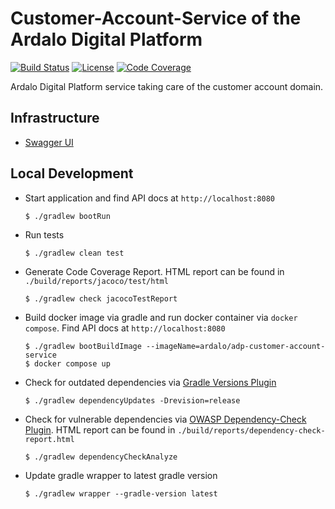 # Customer-Account-Service of the Ardalo Digital Platform
[![Build Status](https://github.com/ardalo/adp-customer-account-service/actions/workflows/main.yml/badge.svg)](https://github.com/ardalo/adp-customer-account-service/actions/workflows/main.yml)
[![License](https://img.shields.io/github/license/ardalo/adp-customer-account-service)](https://github.com/ardalo/adp-customer-account-service/blob/main/LICENSE)
[![Code Coverage](https://sonarcloud.io/api/project_badges/measure?project=ardalo_adp-customer-account-service&metric=coverage)](https://sonarcloud.io/summary/new_code?id=ardalo_adp-customer-account-service)

Ardalo Digital Platform service taking care of the customer account domain.

## Infrastructure
* [Swagger UI](http://adp-customer-account-service.api.ardalo.com/)

## Local Development
* Start application and find API docs at `http://localhost:8080`
  ```console
  $ ./gradlew bootRun
  ```
* Run tests
  ```console
  $ ./gradlew clean test
  ```
* Generate Code Coverage Report. HTML report can be found in `./build/reports/jacoco/test/html`
  ```console
  $ ./gradlew check jacocoTestReport
  ```
* Build docker image via gradle and run docker container via `docker compose`. Find API docs at `http://localhost:8080`
  ```console
  $ ./gradlew bootBuildImage --imageName=ardalo/adp-customer-account-service
  $ docker compose up
  ```
* Check for outdated dependencies via [Gradle Versions Plugin](https://github.com/ben-manes/gradle-versions-plugin)
  ```console
  $ ./gradlew dependencyUpdates -Drevision=release
  ```
* Check for vulnerable dependencies via [OWASP Dependency-Check Plugin](https://jeremylong.github.io/DependencyCheck/dependency-check-gradle/index.html). HTML report can be found in `./build/reports/dependency-check-report.html`
  ```console
  $ ./gradlew dependencyCheckAnalyze
  ```
* Update gradle wrapper to latest gradle version
  ```console
  $ ./gradlew wrapper --gradle-version latest
  ```

